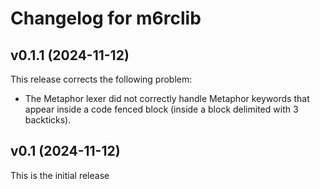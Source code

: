 # Changelog for m6rclib

## v0.1.1 (2024-11-12)

This release corrects the following problem:

- The Metaphor lexer did not correctly handle Metaphor keywords that appear inside a code fenced block (inside a block
  delimited with 3 backticks).

## v0.1 (2024-11-12)

This is the initial release
